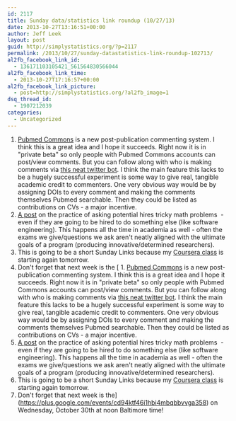 ```yaml
---
id: 2117
title: Sunday data/statistics link roundup (10/27/13)
date: 2013-10-27T13:16:51+00:00
author: Jeff Leek
layout: post
guid: http://simplystatistics.org/?p=2117
permalink: /2013/10/27/sunday-datastatistics-link-roundup-102713/
al2fb_facebook_link_id:
  - 136171103105421_561564830566044
al2fb_facebook_link_time:
  - 2013-10-27T17:16:57+00:00
al2fb_facebook_link_picture:
  - post=http://simplystatistics.org/?al2fb_image=1
dsq_thread_id:
  - 1907212039
categories:
  - Uncategorized
---
```

  1. [Pubmed Commons](http://www.ncbi.nlm.nih.gov/pubmedcommons/) is a new post-publication commenting system. I think this is a great idea and I hope it succeeds. Right now it is in "private beta" so only people with Pubmed Commons accounts can post/view comments. But you can follow along with who is making comments via [this neat twitter bot](https://twitter.com/pmctrawler). I think the main feature this lacks to be a hugely successful experiment is some way to give real, tangible academic credit to commenters. One very obvious way would be by assigning DOIs to every comment and making the comments themselves Pubmed searchable. Then they could be listed as contributions on CVs - a major incentive.
  2. [A post](http://countaleph.wordpress.com/2013/10/20/dear-startups-stop-asking-me-math-puzzles-to-figure-out-if-i-can-code/) on the practice of asking potential hires tricky math problems  - even if they are going to be hired to do something else (like software engineering). This happens all the time in academia as well - often the exams we give/questions we ask aren't neatly aligned with the ultimate goals of a program (producing innovative/determined researchers).
  3. This is going to be a short Sunday Links because my [Coursera class](https://www.coursera.org/course/dataanalysis) is starting again tomorrow.
  4. Don't forget that next week is the [  1. [Pubmed Commons](http://www.ncbi.nlm.nih.gov/pubmedcommons/) is a new post-publication commenting system. I think this is a great idea and I hope it succeeds. Right now it is in "private beta" so only people with Pubmed Commons accounts can post/view comments. But you can follow along with who is making comments via [this neat twitter bot](https://twitter.com/pmctrawler). I think the main feature this lacks to be a hugely successful experiment is some way to give real, tangible academic credit to commenters. One very obvious way would be by assigning DOIs to every comment and making the comments themselves Pubmed searchable. Then they could be listed as contributions on CVs - a major incentive.
  2. [A post](http://countaleph.wordpress.com/2013/10/20/dear-startups-stop-asking-me-math-puzzles-to-figure-out-if-i-can-code/) on the practice of asking potential hires tricky math problems  - even if they are going to be hired to do something else (like software engineering). This happens all the time in academia as well - often the exams we give/questions we ask aren't neatly aligned with the ultimate goals of a program (producing innovative/determined researchers).
  3. This is going to be a short Sunday Links because my [Coursera class](https://www.coursera.org/course/dataanalysis) is starting again tomorrow.
  4. Don't forget that next week is the](https://plus.google.com/events/cd94ktf46i1hbi4mbqbbvvga358) on Wednesday, October 30th at noon Baltimore time!